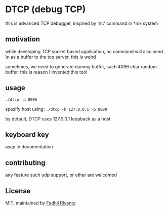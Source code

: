 # DTCP (debug TCP)

this is advanced TCP debugger, inspired by 'nc' command in
*nix system

## motivation
while developing TCP socket based application, nc command will also send \n as a buffer to the tcp server, this is weird

sometimes, we need to generate dummy buffer, such 4096 char random buffer. this is reason I invented this tool

## usage
`./dtcp -p 8000`

spesify host using: `./dtcp -h 127.0.0.1 -p 8000`

by default, DTCP uses 127.0.0.1 loopback as a host

## keyboard key
asap in documentation

## contributing
any feature such udp support, or other are welcomed

## License
MIT, maintained by <a href="https://github.com/fadhil-riyanto/">Fadhil Riyanto</a>